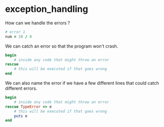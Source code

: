 # exception_handling

How can we handle the errors ?

```ruby
# error 1
num = 10 / 0

```

We can catch an error so that the program won't crash.

```ruby
begin
    # inside any code that might throw an error
rescue
    # this will be executed if that goes wrong
end
```

We can also name the error if we have a few different lines that could catch different errors.

```ruby
begin
    # inside any code that might throw an error
rescue TypeError => e
    # this will be executed if that goes wrong
    puts e
end
```
